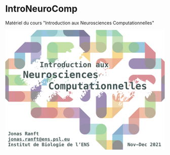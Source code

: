 # IntroNeuroComp
Matériel du cours "Introduction aux Neurosciences Computationnelles"

![](title_slide.jpeg)
